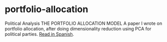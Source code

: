 # portfolio-allocation
Political Analysis
 THE PORTFOLIO ALLOCATION MODEL 
A paper I wrote on portfolio allocation, after doing dimensionality reduction using PCA for political parties.
[Read in Spanish](https://github.com/caromedellin/portfolio-allocation/blob/master/Pregunta.Caso.Revision.pdf).
